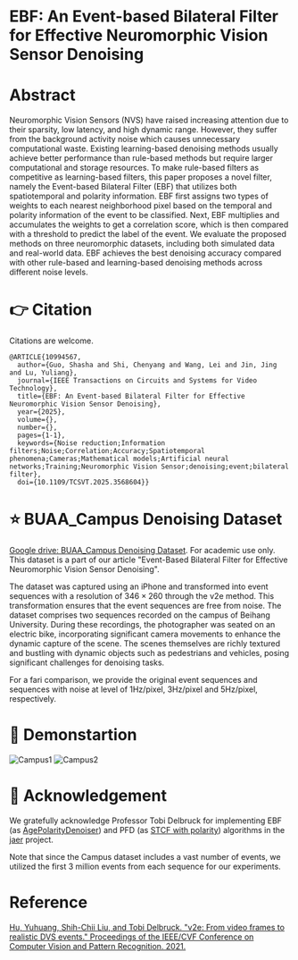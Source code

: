 # EBF: An Event-based Bilateral Filter for Effective Neuromorphic Vision Sensor Denoising

# Abstract
Neuromorphic Vision Sensors (NVS) have raised increasing attention due to their sparsity, low latency, and high dynamic range. However, they suffer from the background activity noise which causes unnecessary computational waste. Existing learning-based denoising methods usually achieve better performance than rule-based methods but require larger computational and storage resources. To make rule-based filters as competitive as learning-based filters, this paper proposes a novel filter, namely the Event-based Bilateral Filter (EBF) that utilizes both spatiotemporal and polarity information. EBF first assigns two types of weights to each nearest neighborhood pixel based on the temporal and polarity information of the event to be classified. Next, EBF multiplies and accumulates the weights to get a correlation score, which is then compared with a threshold to predict the label of the event. We evaluate the proposed methods on three neuromorphic datasets, including both simulated data and real-world data. EBF achieves the best denoising accuracy compared with other rule-based and learning-based denoising methods across different noise levels.

# :point_right: Citation
Citations are welcome.
```
@ARTICLE{10994567,
  author={Guo, Shasha and Shi, Chenyang and Wang, Lei and Jin, Jing and Lu, Yuliang},
  journal={IEEE Transactions on Circuits and Systems for Video Technology}, 
  title={EBF: An Event-based Bilateral Filter for Effective Neuromorphic Vision Sensor Denoising}, 
  year={2025},
  volume={},
  number={},
  pages={1-1},
  keywords={Noise reduction;Information filters;Noise;Correlation;Accuracy;Spatiotemporal phenomena;Cameras;Mathematical models;Artificial neural networks;Training;Neuromorphic Vision Sensor;denoising;event;bilateral filter},
  doi={10.1109/TCSVT.2025.3568604}}

```

# :star: BUAA_Campus Denoising Dataset
[Google drive: BUAA_Campus Denoising Dataset](https://drive.google.com/drive/folders/1NiswzR7yJ9z_nxOyc7dXW76b0hXZdViz?usp=sharing). For academic use only. This dataset is a part of our article "Event-Based Bilateral Filter for Effective Neuromorphic Vision Sensor Denoising". 

The dataset was captured using an iPhone and transformed into event sequences with a resolution of $346\times260$ through the v2e method. This transformation ensures that the event sequences are free from noise. The dataset comprises two sequences recorded on the campus of Beihang University. During these recordings, the photographer was seated on an electric bike, incorporating significant camera movements to enhance the dynamic capture of the scene. The scenes themselves are richly textured and bustling with dynamic objects such as pedestrians and vehicles, posing significant challenges for denoising tasks.

For a fari comparison, we provide the original event sequences and sequences with noise at level of 1Hz/pixel, 3Hz/pixel and 5Hz/pixel, respectively.


# :dizzy: Demonstartion
![Campus1](https://github.com/shicy17/BUAA_campus/blob/main/Demonstration/Campus1.gif?raw=true "Campus1") ![Campus2](https://github.com/shicy17/BUAA_campus/blob/main/Demonstration/Campus2.gif?raw=true "Campus2")


# :clap: Acknowledgement
We gratefully acknowledge Professor Tobi Delbruck for implementing EBF (as [AgePolarityDenoiser](https://github.com/SensorsINI/jaer/blob/master/src/net/sf/jaer/eventprocessing/filter/AgePolarityDenoiser.java)) and PFD (as [STCF with polarity](https://github.com/SensorsINI/jaer/blob/master/src/net/sf/jaer/eventprocessing/filter/SpatioTemporalCorrelationFilter.java)) algorithms in the [jaer](https://github.com/SensorsINI/jaer) project.

Note that since the Campus dataset includes a vast number of events, we utilized the first 3 million events from each sequence for our experiments.

# Reference

[Hu, Yuhuang, Shih-Chii Liu, and Tobi Delbruck. "v2e: From video frames to realistic DVS events." Proceedings of the IEEE/CVF Conference on Computer Vision and Pattern Recognition. 2021.](http://arxiv.org/abs/2006.07722)



